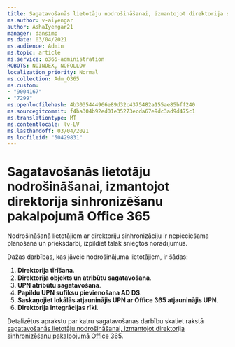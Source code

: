 ```yaml
---
title: Sagatavošanās lietotāju nodrošināšanai, izmantojot direktorija sinhronizēšanu pakalpojumā Office 365
ms.author: v-aiyengar
author: AshaIyengar21
manager: dansimp
ms.date: 03/04/2021
ms.audience: Admin
ms.topic: article
ms.service: o365-administration
ROBOTS: NOINDEX, NOFOLLOW
localization_priority: Normal
ms.collection: Adm_O365
ms.custom:
- "9004167"
- "7299"
ms.openlocfilehash: 4b3035444966e89d32c4375482a155ae85bff240
ms.sourcegitcommit: f4ba304b92ed01e35273ecda67e9dc3ad9d475c1
ms.translationtype: MT
ms.contentlocale: lv-LV
ms.lasthandoff: 03/04/2021
ms.locfileid: "50429831"
---
```

# <a name="prepare-to-provision-users-through-directory-synchronization-to-office-365"></a>Sagatavošanās lietotāju nodrošināšanai, izmantojot direktorija sinhronizēšanu pakalpojumā Office 365

Nodrošināšanā lietotājiem ar direktoriju sinhronizāciju ir nepieciešama plānošana un priekšdarbi, izpildiet tālāk sniegtos norādījumus.

Dažas darbības, kas jāveic nodrošinājuma lietotājiem, ir šādas:
1. **Direktorija tīrīšana**.
1. **Direktorija objekts un atribūtu sagatavošana**.
1. **UPN atribūtu sagatavošana**.
1. **Papildu UPN sufiksu pievienošana AD DS**.
1. **Saskaņojiet lokālās atjauninājis UPN ar Office 365 atjauninājis UPN**.
1. **Direktorija integrācijas rīki**.

Detalizētus aprakstu par katru sagatavošanas darbību skatiet rakstā [sagatavošanās lietotāju nodrošināšanai, izmantojot direktorija sinhronizēšanu pakalpojumā Office 365](https://aka.ms/office365assistantprovisionuserstooffice365).